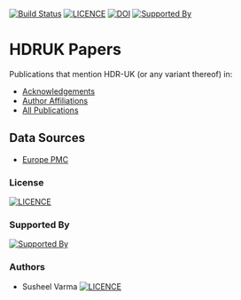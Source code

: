 [![Build Status](https://travis-ci.com/HDRUK/papers.svg?branch=master)](https://travis-ci.com/HDRUK/papers?branch=master)
[![LICENCE](https://img.shields.io/github/license/HDRUK/papers)](https://github.com/HDRUK/papers/blob/master/LICENSE)
[![DOI](https://zenodo.org/badge/190556842.svg)](https://zenodo.org/badge/latestdoi/190556842)
[![Supported By](https://img.shields.io/badge/Supported%20By-HDR%20UK-blue)](https://hdruk.ac.uk)

# HDRUK Papers
Publications that mention HDR-UK (or any variant thereof) in:
- [Acknowledgements](https://hdruk.github.io/papers/acknowledgements.html)
- [Author Affiliations](https://hdruk.github.io/papers/affiliations.html)
- [All Publications](https://hdruk.github.io/papers/)

## Data Sources
- [Europe PMC](https://europepmc.org/)

### License
[![LICENCE](https://img.shields.io/github/license/HDRUK/papers)](https://github.com/HDRUK/papers/blob/master/LICENSE)

### Supported By
[![Supported By](https://img.shields.io/badge/Supported%20By-HDRUK-blue)](https://hdruk.ac.uk)

### Authors
- Susheel Varma [![LICENCE](https://orcid.org/sites/default/files/images/orcid_16x16(1).gif)](https://orcid.org/0000-0003-1687-2754)
